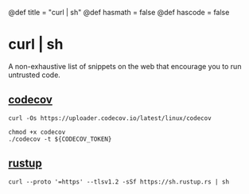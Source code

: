 @def title = "curl | sh"
@def hasmath = false
@def hascode = false


# curl | sh

A non-exhaustive list of snippets on the web that encourage you to run untrusted code.

## [codecov](https://docs.codecov.com/docs/codecov-uploader)

```console
curl -Os https://uploader.codecov.io/latest/linux/codecov

chmod +x codecov
./codecov -t ${CODECOV_TOKEN}
```

## [rustup](https://www.rust-lang.org/tools/install)

```console
curl --proto '=https' --tlsv1.2 -sSf https://sh.rustup.rs | sh
```